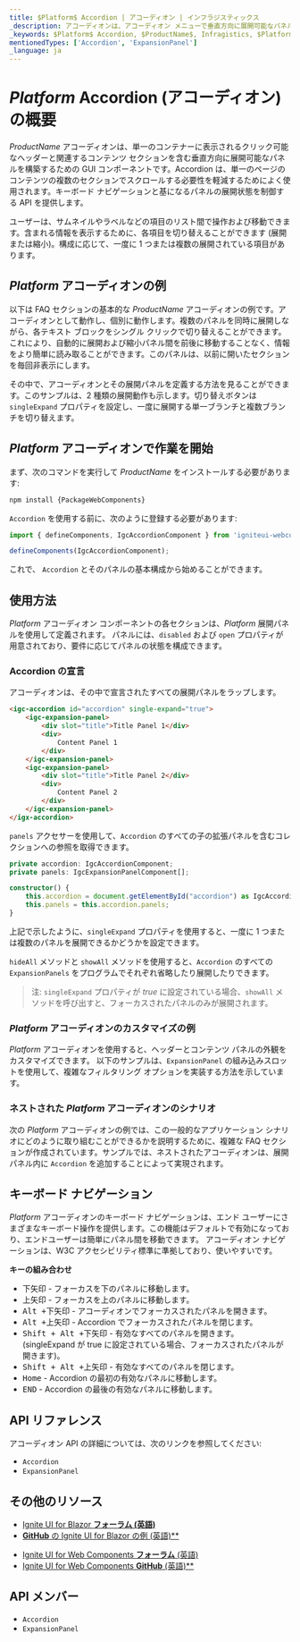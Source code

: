 ```yaml
---
title: $Platform$ Accordion | アコーディオン | インフラジスティックス
_description: アコーディオンは、アコーディオン メニューで垂直方向に展開可能なパネルを構築するために使用されます。
_keywords: $Platform$ Accordion, $ProductName$, Infragistics, $Platform$ アコーディオン, インフラジスティックス
mentionedTypes: ['Accordion', 'ExpansionPanel']
_language: ja
---
```


# $Platform$ Accordion (アコーディオン) の概要
$ProductName$ アコーディオンは、単一のコンテナーに表示されるクリック可能なヘッダーと関連するコンテンツ セクションを含む垂直方向に展開可能なパネルを構築するための GUI コンポーネントです。Accordion は、単一のページのコンテンツの複数のセクションでスクロールする必要性を軽減するためによく使用されます。キーボード ナビゲーションと基になるパネルの展開状態を制御する API を提供します。 

ユーザーは、サムネイルやラベルなどの項目のリスト間で操作および移動できます。含まれる情報を表示するために、各項目を切り替えることができます (展開または縮小)。構成に応じて、一度に 1 つまたは複数の展開されている項目があります。 

## $Platform$ アコーディオンの例
以下は FAQ セクションの基本的な $ProductName$ アコーディオンの例です。アコーディオンとして動作し、個別に動作します。複数のパネルを同時に展開しながら、各テキスト ブロックをシングル クリックで切り替えることができます。これにより、自動的に展開および縮小パネル間を前後に移動することなく、情報をより簡単に読み取ることができます。このパネルは、以前に開いたセクションを毎回非表示にします。 

その中で、アコーディオンとその展開パネルを定義する方法を見ることができます。このサンプルは、2 種類の展開動作も示します。切り替えボタンは `singleExpand` プロパティを設定し、一度に展開する単一ブランチと複数ブランチを切り替えます。

<code-view style="height: 460px"
           data-demos-base-url="{environment:dvDemosBaseUrl}"
           iframe-src="{environment:demosBaseUrl}/layouts/accordion-overview"
           alt="$Platform$ アコーディオンの例"
           github-src="layouts/accordion/overview">
</code-view>

<div class="divider--half"></div>

## $Platform$ アコーディオンで作業を開始

<!-- WebComponents -->
まず、次のコマンドを実行して $ProductName$ をインストールする必要があります:

```cmd
npm install {PackageWebComponents}
```

`Accordion` を使用する前に、次のように登録する必要があります:

```ts
import { defineComponents, IgcAccordionComponent } from 'igniteui-webcomponents';

defineComponents(IgcAccordionComponent);
```

<!-- end: WebComponents -->
これで、 `Accordion` とそのパネルの基本構成から始めることができます。

## 使用方法

$Platform$ アコーディオン コンポーネントの各セクションは、$Platform$ 展開パネルを使用して定義されます。
パネルには、`disabled` および `open` プロパティが用意されており、要件に応じてパネルの状態を構成できます。

### Accordion の宣言

アコーディオンは、その中で宣言されたすべての展開パネルをラップします。

```html
<igc-accordion id="accordion" single-expand="true">
    <igc-expansion-panel>
        <div slot="title">Title Panel 1</div>
        <div>
            Content Panel 1
        </div>        
    </igc-expansion-panel>
    <igc-expansion-panel>
        <div slot="title">Title Panel 2</div>
        <div>
            Content Panel 2
        </div>        
    </igc-expansion-panel>        
</igx-accordion>
```

`panels` アクセサーを使用して、`Accordion` のすべての子の拡張パネルを含むコレクションへの参照を取得できます。

```typescript
private accordion: IgcAccordionComponent;
private panels: IgcExpansionPanelComponent[];

constructor() {
	this.accordion = document.getElementById("accordion") as IgcAccordionComponent;
	this.panels = this.accordion.panels;
}
```

上記で示したように、`singleExpand` プロパティを使用すると、一度に 1 つまたは複数のパネルを展開できるかどうかを設定できます。

`hideAll` メソッドと `showAll` メソッドを使用すると、`Accordion` のすべての `ExpansionPanels` をプログラムでそれぞれ省略したり展開したりできます。

> 注: `singleExpand` プロパティが *true* に設定されている場合、`showAll` メソッドを呼び出すと、フォーカスされたパネルのみが展開されます。

### $Platform$ アコーディオンのカスタマイズの例
$Platform$ アコーディオンを使用すると、ヘッダーとコンテンツ パネルの外観をカスタマイズできます。 
以下のサンプルは、`ExpansionPanel` の組み込みスロットを使用して、複雑なフィルタリング オプションを実装する方法を示しています。

<code-view style="height: 550px"
           data-demos-base-url="{environment:dvDemosBaseUrl}"
           iframe-src="{environment:demosBaseUrl}/layouts/accordion-customization"
           alt="$Platform$ アコーディオンのカスタマイズの例"
           github-src="layouts/accordion/customization">
</code-view>

<div class="divider--half"></div>

### ネストされた $Platform$ アコーディオンのシナリオ
次の $Platform$ アコーディオンの例では、この一般的なアプリケーション シナリオにどのように取り組むことができるかを説明するために、複雑な FAQ セクションが作成されています。サンプルでは、ネストされたアコーディオンは、展開パネル内に `Accordion` を追加することによって実現されます。

<code-view style="height: 550px"
           data-demos-base-url="{environment:dvDemosBaseUrl}"
           iframe-src="{environment:demosBaseUrl}/layouts/accordion-nested-scenario"
           alt="ネストされた $Platform$ アコーディオンの例"
           github-src="layouts/accordion/nested-scenario">
</code-view>

<div class="divider--half"></div>

## キーボード ナビゲーション

$Platform$ アコーディオンのキーボード ナビゲーションは、エンド ユーザーにさまざまなキーボード操作を提供します。この機能はデフォルトで有効になっており、エンドユーザーは簡単にパネル間を移動できます。
アコーディオン ナビゲーションは、W3C アクセシビリティ標準に準拠しており、使いやすいです。

**キーの組み合わせ**
 - <kbd>下矢印</kbd> - フォーカスを下のパネルに移動します。
 - <kbd>上矢印</kbd> - フォーカスを上のパネルに移動します。
 - <kbd>Alt +下矢印</kbd> - アコーディオンでフォーカスされたパネルを開きます。
 - <kbd>Alt +上矢印</kbd> - Accordion でフォーカスされたパネルを閉じます。
 - <kbd>Shift + Alt +下矢印</kbd> - 有効なすべてのパネルを開きます。 (singleExpand が true に設定されている場合、フォーカスされたパネルが開きます)。
 - <kbd>Shift + Alt +上矢印</kbd> - 有効なすべてのパネルを閉じます。
 - <kbd>Home</kbd> - Accordion の最初の有効なパネルに移動します。
 - <kbd>END</kbd> - Accordion の最後の有効なパネルに移動します。

<!-- WebComponents -->

## API リファレンス

アコーディオン API の詳細については、次のリンクを参照してください:
* `Accordion`
* `ExpansionPanel`

<!-- end: WebComponents -->

<div class="divider"></div>

## その他のリソース

<!-- Blazor -->

* [Ignite UI for Blazor **フォーラム (英語)**](https://www.infragistics.com/community/forums/f/ignite-ui-for-blazor)
* [**GitHub** の Ignite UI for Blazor の例 (英語)**](https://github.com/IgniteUI/igniteui-blazor-examples)

<!-- end: Blazor -->

<!-- WebComponents -->

* [Ignite UI for Web Components **フォーラム** (英語) ](https://www.infragistics.com/community/forums/f/ignite-ui-for-web-components)
* [Ignite UI for Web Components **GitHub** (英語)**](https://github.com/IgniteUI/igniteui-webcomponents)

<!-- end: WebComponents -->

 ## API メンバー
 - `Accordion`
 - `ExpansionPanel`